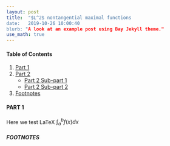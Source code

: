 ```yaml
---
layout: post
title:  "$L^2$ nontangential maximal functions
date:   2019-10-26 10:00:40
blurb: "A look at an example post using Bay Jekyll theme."  
use_math: true
---
```

  
 


#### Table of Contents
1. [Part 1](#part-1)
2. [Part 2](#part-2)
    * [Part 2 Sub-part 1](#part-2-sub-part-1)
    * [Part 2 Sub-part 2](#part-2-sub-part-2)
3. [Footnotes](#footnotes)

#### PART 1
Here we test LaTeX $\int_a^b f(x)dx$


##### FOOTNOTES

[^1]: This is a note!
